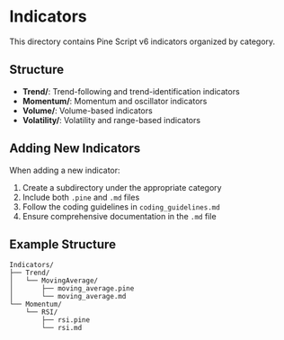 # Indicators

This directory contains Pine Script v6 indicators organized by category.

## Structure

- **Trend/**: Trend-following and trend-identification indicators
- **Momentum/**: Momentum and oscillator indicators
- **Volume/**: Volume-based indicators
- **Volatility/**: Volatility and range-based indicators

## Adding New Indicators

When adding a new indicator:

1. Create a subdirectory under the appropriate category
2. Include both `.pine` and `.md` files
3. Follow the coding guidelines in `coding_guidelines.md`
4. Ensure comprehensive documentation in the `.md` file

## Example Structure

```
Indicators/
├── Trend/
│   └── MovingAverage/
│       ├── moving_average.pine
│       └── moving_average.md
└── Momentum/
    └── RSI/
        ├── rsi.pine
        └── rsi.md
```
